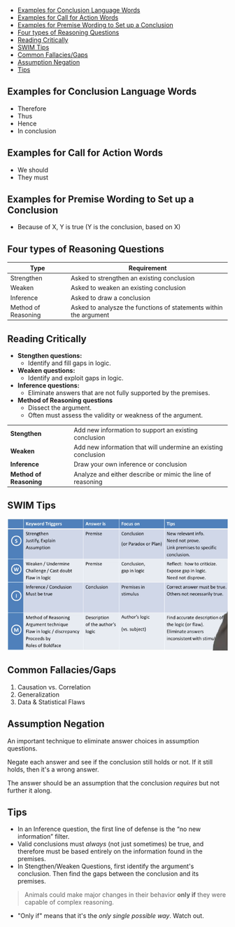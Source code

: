 - [Examples for Conclusion Language Words](#examples-for-conclusion-language-words)
- [Examples for Call for Action Words](#examples-for-call-for-action-words)
- [Examples for Premise Wording to Set up a Conclusion](#examples-for-premise-wording-to-set-up-a-conclusion)
- [Four types of Reasoning Questions](#four-types-of-reasoning-questions)
- [Reading Critically](#reading-critically)
- [SWIM Tips](#swim-tips)
- [Common Fallacies/Gaps](#common-fallaciesgaps)
- [Assumption Negation](#assumption-negation)
- [Tips](#tips)

## Examples for Conclusion Language Words

- Therefore
- Thus 
- Hence
- In conclusion

## Examples for Call for Action Words

- We should 
- They must 

## Examples for Premise Wording to Set up a Conclusion

- Because of X, Y is true (Y is the conclusion, based on X)

## Four types of Reasoning Questions

| Type                | Requirement                                                       |
| ------------------- | ----------------------------------------------------------------- |
| Strengthen          | Asked to strengthen an existing conclusion                        |
| Weaken              | Asked to weaken an existing conclusion                            |
| Inference           | Asked to draw a conclusion                                        |
| Method of Reasoning | Asked to analysze the functions of statements within the argument |

## Reading Critically

- **Stengthen questions:**
  - Identify and fill gaps in logic.
- **Weaken questions:** 
  - Identify and exploit gaps in logic.
- **Inference questions:**
  - Eliminate answers that are not fully supported by the premises.
- **Method of Reasoning questions**
  - Dissect the argument.
  - Often must assess the validity or weakness of the argument. 

|                         |                                                                |
| ----------------------- | -------------------------------------------------------------- |
| **Stengthen**           | Add new information to support an existing conclusion          |
| **Weaken**              | Add new information that will undermine an existing conclusion |
| **Inference**           | Draw your own inference or conclusion                          |
| **Method of Reasoning** | Analyze and either describe or mimic the line of reasoning     |

## SWIM Tips 

![](zz_swim_tips.png)

## Common Fallacies/Gaps

1. Causation vs. Correlation
2. Generalization
3. Data & Statistical Flaws

## Assumption Negation 

An important technique to eliminate answer choices in assumption questions.

Negate each answer and see if the conclusion still holds or not. 
If it still holds, then it's a wrong answer.

The answer should be an assumption that the conclusion *requires* but not further it along.


## Tips

- In an Inference question, the first line of defense is the “no new information” filter. 
- Valid conclusions must *always* (not just sometimes) be true, and therefore must be based entirely
  on the information found in the premises.
- In Stengthen/Weaken Questions, first identify the argument's conclusion. Then find the gaps between
  the conclusion and its premises. 

> Animals could make major changes in their behavior **only if** they were capable of complex reasoning.

- "Only if" means that it's the *only single possible way*. Watch out.

